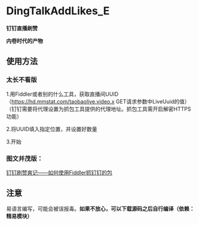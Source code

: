 # DingTalkAddLikes_E
**钉钉直播刷赞**  

**内卷时代的产物**

## 使用方法
### 太长不看版
1.用Fiddler或者别的什么工具，获取直播间UUID（https://hd.mmstat.com/taobaolive.video.x  GET请求参数中LiveUuid的值）  
（钉钉需要将代理设置为抓包工具提供的代理地址。抓包工具需开启解密HTTPS功能）  

2.将UUID填入指定位置，并设置好数量

3.开始

### 图文并茂版：
[钉钉刷赞爽记——如何使用Fiddler抓钉钉的包](https://mfwt.top/inku/2021/06/%E9%92%89%E9%92%89%E5%88%B7%E8%B5%9E%E7%88%BD%E8%AE%B0/)

## 注意

易语言编写，可能会被误报毒。**如果不放心，可以下载源码之后自行编译（依赖：精易模块）**
